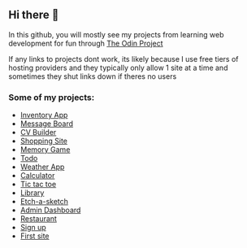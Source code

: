 ## Hi there 👋
In this github, you will mostly see my projects from learning web development for fun through [The Odin Project](https://www.theodinproject.com/)

If any links to projects dont work, its likely because I use free tiers of hosting providers and they typically only allow 1 site at a time and sometimes they shut links down if theres no users

### Some of my projects:

- [Inventory App](https://github.com/musairul/inventory-app)
- [Message Board](https://exceptional-lanna-musairul-19316b47.koyeb.app/)
- [CV Builder](https://cv-creator-qavnfwr5e-musairuls-projects.vercel.app/)
- [Shopping Site](https://shopping-website-khaki.vercel.app/)
- [Memory Game](https://pokemon-memory-game-cyggw741l-musairuls-projects.vercel.app/)
- [Todo](https://musairul.github.io/todo)
- [Weather App](https://musairul.github.io/weather-app/)
- [Calculator](https://musairul.github.io/calculator)
- [Tic tac toe](https://musairul.github.io/tic-tac-toe)
- [Library](https://musairul.github.io/library)
- [Etch-a-sketch](https://musairul.github.io/etch-a-sketch)
- [Admin Dashboard](https://musairul.github.io/admin-dashboard)
- [Restaurant](https://musairul.github.io/restaurant)
- [Sign up](https://musairul.github.io/sign-up)
- [First site](https://musairul.github.io/first-site)

<!--
**musairul/musairul** is a ✨ _special_ ✨ repository because its `README.md` (this file) appears on your GitHub profile.

Here are some ideas to get you started:

- 🔭 I’m currently working on ...
- 🌱 I’m currently learning ...
- 👯 I’m looking to collaborate on ...
- 🤔 I’m looking for help with ...
- 💬 Ask me about ...
- 📫 How to reach me: ...
- 😄 Pronouns: ...
- ⚡ Fun fact: ...
-->
